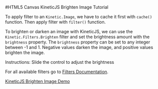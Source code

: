 
#HTML5 Canvas KineticJS Brighten Image Tutorial

To apply filter to an `Kinetic.Image`, we have to cache it first with `cache()`
function. Then apply filter with `filter()` function.

To brighten or darken an image with KineticJS, we can use the `Kinetic.Filters.Brighten`
filter and set the brightness amount with the `brightness` property.
The `brightness` property can be set to any integer between -1 and 1.
Negative values darken the image, and positive values brighten the image.

Instructions: Slide the control to adjust the brightness

For all available filters go to [Filters Documentation](http://lavrton.github.io/KineticJS/api/Kinetic.Filters.html).

<a class="jsbin-embed" href="http://jsbin.com/qanur/1/embed?js,output">KineticJS Brighten Image Demo</a><script src="http://static.jsbin.com/js/embed.js"></script>